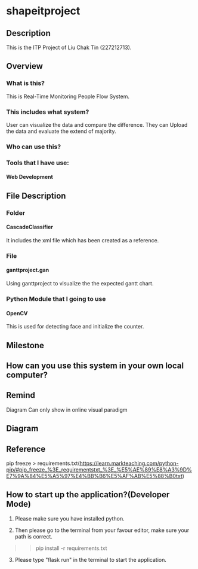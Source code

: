 # shapeitproject

## Description

This is the ITP Project of Liu Chak Tin (227212713).

## Overview
### What is this?
This is Real-Time Monitoring People Flow System.

### This includes what system?
User can visualize the data and compare the difference.
They can Upload the data and evaluate the extend of majority.
### Who can use this?

### Tools that I have use:
#### Web Development

## File Description
### Folder
#### CascadeClassifier 
It includes the xml file which has been created as a reference.

### File
#### ganttproject.gan
Using ganttproject to visualize the the expected gantt chart.


### Python Module that I going to use
#### OpenCV
This is used for detecting face and initialize the counter.

## Milestone

## How can you use this system in your own local computer?

## Remind
Diagram Can only show in online visual paradigm 

## Diagram

## Reference
pip freeze > requirements.txt(https://learn.markteaching.com/python-pip/#pip_freeze_%3E_requirementstxt_%3E_%E5%AE%89%E8%A3%9D%E7%9A%84%E5%A5%97%E4%BB%B6%E5%AF%AB%E5%88%B0txt)


## How to start up the application?(Developer Mode)
1) Please make sure you have installed python.

2) Then please go to the terminal from your favour editor, make sure your path is correct.

>> pip install -r requirements.txt

3) Please type "flask run" in the terminal to start the application.